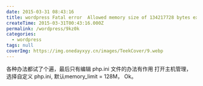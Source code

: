 ```yaml
---
date: 2015-03-31 08:43:16
title: wordpress Fatal error  Allowed memory size of 134217728 bytes exhausted
createTime: 2015-03-31T00:43:16.000Z
permalink: /wordpress/9kz0k
categories:
  - wordpress
tags: null
coverImg: https://img.onedayxyy.cn/images/TeekCover/9.webp
---
```


各种办法都试了个遍，最后只有编辑 php.ini 文件的办法有作用 打开主机管理，选择自定义 php.ini, 默认memory_limit = 128M， Ok。
